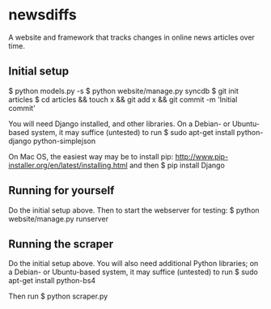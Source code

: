 newsdiffs
==========

A website and framework that tracks changes in online news articles over time.


Initial setup
-------------

  $ python models.py -s
  $ python website/manage.py syncdb
  $ git init articles
  $ cd articles && touch x && git add x && git commit -m 'Initial commit'

You will need Django installed, and other libraries.  On a Debian- or
Ubuntu-based system, it may suffice (untested) to run
  $ sudo apt-get install python-django python-simplejson

On Mac OS, the easiest way may be to install pip:
  http://www.pip-installer.org/en/latest/installing.html
and then
  $ pip install Django


Running for yourself
--------------------

Do the initial setup above.  Then to start the webserver for testing:
  $ python website/manage.py runserver


Running the scraper
-------------------

Do the initial setup above.  You will also need additional Python
libraries; on a Debian- or Ubuntu-based system, it may suffice
(untested) to run
  $ sudo apt-get install python-bs4

Then run
  $ python scraper.py
